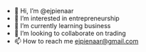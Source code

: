 - 👋 Hi, I’m @ejpienaar
- 👀 I’m interested in entrepreneurship 
- 🌱 I’m currently learning business 
- 💞️ I’m looking to collaborate on trading
- 📫 How to reach me 
ejpienaar@gmail.com
<!---
ejpienaar/ejpienaar is a ✨ special ✨ repository because its `README.md` (this file) appears on your GitHub profile.
You can click the Preview link to take a look at your changes.
--->
